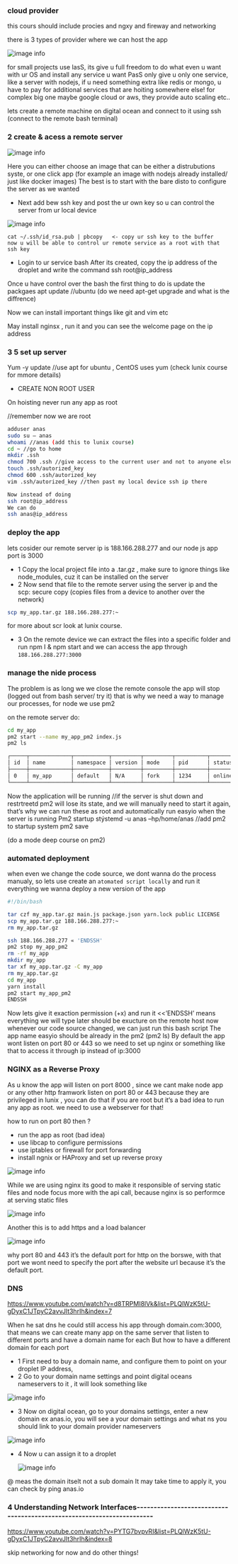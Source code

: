 ### cloud provider

this cours should include procies and ngxy and fireway and networking

there is 3 types of provider where we can host the app

![image info](./../img/courses/deploy/Picture1.png)

for small projects use lasS, its give u full freedom to do what even u want with ur OS and install any service u want
PasS only give u only one service, like a server with nodejs, if u need something extra like redis or mongo, u have to pay for additional services that are hoiting somewhere else!
for complex big one maybe google cloud or aws, they provide auto scaling etc..

lets create a remote machine on digital ocean and connect to it using ssh (connect to the remote bash terminal)

### 2 create & acess a remote server

![image info](./../img/courses/deploy/Picture2.png)

Here you can either choose an image that can be either a distrubutions syste, or one click app (for example an image with nodejs already installed/ just like docker images)
The best is to start with the bare disto to configure the server as we wanted

- Next add bew ssh key and post the ur own key so u can control the server from ur local device

![image info](./../img/courses/deploy/Picture3.png)

    cat ~/.ssh/id_rsa.pub | pbcopy   <- copy ur ssh key to the buffer
    now u will be able to control ur remote service as a root with that ssh key

- Login to ur service bash
  After its created, copy the ip address of the droplet and write the command
  ssh root@ip_address

Once u have control over the bash the first thing to do is update the packgaes
apt update //ubuntu
(do we need apt-get upgrade and what is the diffrence)

Now we can install important things like git and vim etc

May install nginsx , run it and you can see the welcome page on the ip address

### 3 5 set up server

Yum -y update //use apt for ubuntu , CentOS uses yum (check lunix course for mmore details)

- CREATE NON ROOT USER

On hoisting never run any app as root

//remember now we are root

```sh
adduser anas
sudo su – anas
whoami //anas (add this to lunix course)
cd ~ //go to home
mkdir .ssh
chmod 700 .ssh //give access to the current user and not to anyone else
touch .ssh/autorized_key
chmod 600 .ssh/autorized_key
vim .ssh/autorized_key //then past my local device ssh ip there

Now instead of doing
ssh root@ip_address
We can do
ssh anas@ip_address
```

### deploy the app

lets cosider our remote server ip is 188.166.288.277 and our node js app port is 3000

- 1 Copy the local project file into a .tar.gz , make sure to ignore things like node_modules, cuz it can be installed on the server
- 2 Now send that file to the remote server using the server ip and the scp: secure copy (copies files from a device to another over the network)

```sh
scp my_app.tar.gz 188.166.288.277:~
```

for more about scr look at lunix course.

- 3 On the remote device we can extract the files into a specific folder and run npm I & npm start and we can access the app through `188.166.288.277:3000`

### manage the nide process

The problem is as long we we close the remote console the app will stop (logged out from bash server/ try it)
that is why we need a way to manage our processes, for node we use pm2

on the remote server do:

```sh
cd my_app
pm2 start --name my_app_pm2 index.js
pm2 ls

┌─────┬─────────────┬───────────┬─────────┬─────────┬──────────┬────────┬───────┬───────────┬──────────┐
│ id  │ name        │ namespace │ version │ mode    │ pid      │ status │ ↺     │ cpu       │ memory   │
├─────┼─────────────┼───────────┼─────────┼─────────┼──────────┼────────┼───────┼───────────┼──────────┤
│ 0   │ my_app      │ default   │ N/A     │ fork    │ 1234     │ online │ 0     │ 0%        │ 50.2MB   │
└─────┴─────────────┴───────────┴─────────┴─────────┴──────────┴────────┴───────┴───────────┴──────────┘
```

Now the application will be running
//if the server is shut down and restrtreetd pm2 will lose its state, and we will manually need to start it again, that’s why we can run these as root and automatically run easyio when the server is running
Pm2 startup stýstemd -u anas –hp/home/anas //add pm2 to startup system
pm2 save

(do a mode deep course on pm2)

### automated deployment

when even we change the code source, we dont wanna do the process manualy, so lets use create an `atomated script locally` and run it everything we wanna deploy a new version of the app

```bash
#!/bin/bash

tar czf my_app.tar.gz main.js package.json yarn.lock public LICENSE
scp my_app.tar.gz 188.166.288.277:~
rm my_app.tar.gz

ssh 188.166.288.277 « 'ENDSSH'
pm2 stop my_app_pm2
rm -rf my_app
mkdir my_app
tar xf my_app.tar.gz -C my_app
rm my_app.tar.gz
cd my_app
yarn install
pm2 start my_app_pm2
ENDSSH
```

Now lets give it exaction permission (+x) and run it
<<’ENDSSH’ means everything we will type later should be exucture on the remote host
now whenever our code source changed, we can just run this bash script
The app name easyio should be already in the pm2 (pm2 ls)
By default the app wont listen on port 80 or 443 so we need to set up nginx or something like that to access it through ip instead of ip:3000

### NGINX as a Reverse Proxy

As u know the app will listen on port 8000 , since we cant make node app or any other http framwork listen on port 80 or 443 because they are privileged in lunix , you can do that if you are root but it’s a bad idea to run any app as root. we need to use a webserver for that!

how to run on port 80 then ?

- run the app as root (bad idea)
- use libcap to configure permissions
- use iptables or firewall for port forwarding
- install ngnix or HAProxy and set up reverse proxy

![image info](./../img/courses/deploy/Picture4.jpg)

While we are using nginx its good to make it responsible of serving static files and node focus more with the api call, because nginx is so performce at serving static files

![image info](./../img/courses/deploy/Picture5.png)

Another this is to add https and a load balancer

![image info](./../img/courses/deploy/Picture6.png)

why port 80 and 443
it’s the default port for http on the borswe, with that port we wont need to specify the port after the website url because it’s the default port.

### DNS

https://www.youtube.com/watch?v=d8TRPMI8lVk&list=PLQlWzK5tU-gDyxC1JTpyC2avvJlt3hrIh&index=7

When he sat dns he could still access his app through domain.com:3000, that means we can create many app on the same server that listen to different ports and have a domain name for each
But how to have a different domain for each port

- 1 First need to buy a domain name, and configure them to point on your droplet IP address,
- 2 Go to your domain name settings and point digital oceans nameservers to it , it will look something like

![image info](./../img/courses/deploy/Picture7.png)

- 3 Now on digital ocean, go to your domains settings, enter a new domain ex anas.io, you will see a your domain settings and what ns you should link to your domain provider nameservers

![image info](./../img/courses/deploy/Picture8.png)

- 4 Now u can assign it to a droplet

  ![image info](./../img/courses/deploy/Picture9.png)

@ meas the domain itselt not a sub domain
It may take time to apply it, you can check by
ping anas.io

### 4 Understanding Network Interfaces----------------------------------------------------------------------

https://www.youtube.com/watch?v=PYTG7bvpvRI&list=PLQlWzK5tU-gDyxC1JTpyC2avvJlt3hrIh&index=8

skip networking for now and do other things!
